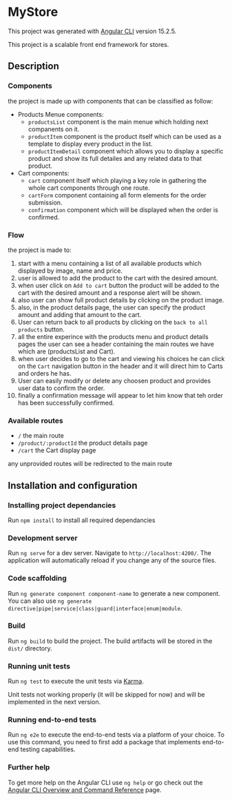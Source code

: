 # MyStore

This project was generated with [Angular CLI](https://github.com/angular/angular-cli) version 15.2.5.

This project is a scalable front end framework for stores.

## Description

### Components

the project is made up with components that can be classified as follow:

- Products Menue components:
  - `productsList` component is the main menue which holding next companents on it.
  - `productItem` component is the product itself which can be used as a template to display every product in the list.
  - `productItemDetail` component which allows you to display a specific product and show its full detailes and any related data to that product.
- Cart components:
  - `cart` component itself which playing a key role in gathering the whole cart components through one route.
  - `cartForm` component containing all form elements for the order submission.
  - `confirmation` component which will be displayed when the order is confirmed.

### Flow

the project is made to:

1. start with a menu containing a list of all available products which displayed by image, name and price.
2. user is allowed to add the product to the cart with the desired amount.
3. when user click on `Add to cart` button the product will be added to the cart with the desired amount and a response alert will be shown.
4. also user can show full product details by clicking on the product image.
5. also, in the product details page, the user can specify the product amount and adding that amount to the cart.
6. User can return back to all products by clicking on the `back to all products` button.
7. all the entire experince with the products menu and product details pages the user can see a header containing the main routes we have which are (productsList and Cart).
8. when user decides to go to the cart and viewing his choices he can click on the `Cart` navigation button in the header and it will direct him to Carts and orders he has.
9. User can easily modify or delete any choosen product and provides user data to confirm the order.
10. finally a confirmation message will appear to let him know that teh order has been successfully confirmed.

### Available routes

- `/` the main route
- `/product/:productId` the product details page
- `/cart` the Cart display page

any unprovided routes will be redirected to the main route

## Installation and configuration

### Installing project dependancies

Run `npm install` to install all required dependancies

### Development server

Run `ng serve` for a dev server. Navigate to `http://localhost:4200/`. The application will automatically reload if you change any of the source files.

### Code scaffolding

Run `ng generate component component-name` to generate a new component. You can also use `ng generate directive|pipe|service|class|guard|interface|enum|module`.

### Build

Run `ng build` to build the project. The build artifacts will be stored in the `dist/` directory.

### Running unit tests

Run `ng test` to execute the unit tests via [Karma](https://karma-runner.github.io).

Unit tests not working properly (it will be skipped for now) and will be implemented in the next version.

### Running end-to-end tests

Run `ng e2e` to execute the end-to-end tests via a platform of your choice. To use this command, you need to first add a package that implements end-to-end testing capabilities.

### Further help

To get more help on the Angular CLI use `ng help` or go check out the [Angular CLI Overview and Command Reference](https://angular.io/cli) page.
